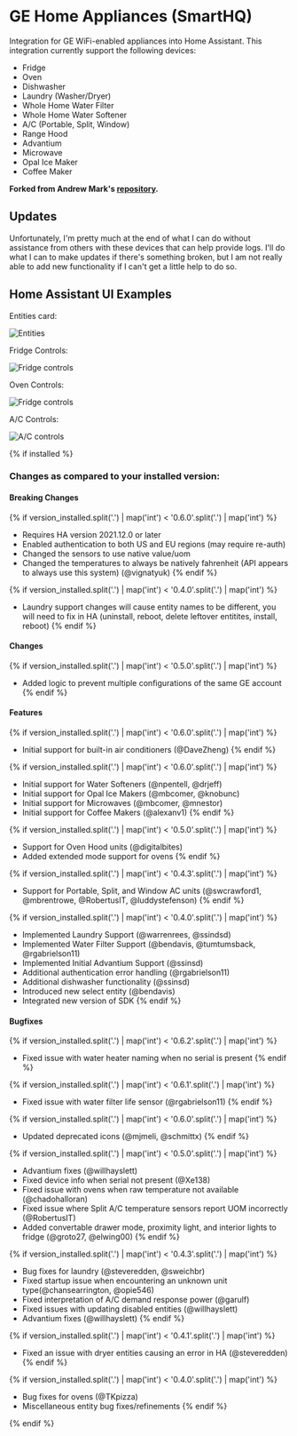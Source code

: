 # GE Home Appliances (SmartHQ)

Integration for GE WiFi-enabled appliances into Home Assistant.  This integration currently support the following devices:

- Fridge
- Oven
- Dishwasher 
- Laundry (Washer/Dryer)
- Whole Home Water Filter
- Whole Home Water Softener
- A/C (Portable, Split, Window)
- Range Hood
- Advantium
- Microwave
- Opal Ice Maker
- Coffee Maker

**Forked from Andrew Mark's [repository](https://github.com/ajmarks/ha_components).**

## Updates

Unfortunately, I'm pretty much at the end of what I can do without assistance from others with these devices that can help provide logs.  I'll do what I can to make updates if there's something broken, but I am not really able to add new functionality if I can't get a little help to do so.

## Home Assistant UI Examples
Entities card:

![Entities](https://raw.githubusercontent.com/simbaja/ha_components/master/img/appliance_entities.png)

Fridge Controls:

![Fridge controls](https://raw.githubusercontent.com/simbaja/ha_components/master/img/fridge_control.png)

Oven Controls:

![Fridge controls](https://raw.githubusercontent.com/simbaja/ha_components/master/img/oven_controls.png)

A/C Controls:

![A/C controls](https://raw.githubusercontent.com/simbaja/ha_components/master/img/ac_controls.png)


{% if installed %}
### Changes as compared to your installed version:

#### Breaking Changes

{% if version_installed.split('.') | map('int') < '0.6.0'.split('.') | map('int') %}
- Requires HA version 2021.12.0 or later
- Enabled authentication to both US and EU regions (may require re-auth)
- Changed the sensors to use native value/uom
- Changed the temperatures to always be natively fahrenheit (API appears to always use this system) (@vignatyuk) 
{% endif %}

{% if version_installed.split('.') | map('int') < '0.4.0'.split('.') | map('int') %}
- Laundry support changes will cause entity names to be different, you will need to fix in HA (uninstall, reboot, delete leftover entitites, install, reboot)
{% endif %}

#### Changes

{% if version_installed.split('.') | map('int') < '0.5.0'.split('.') | map('int') %}
- Added logic to prevent multiple configurations of the same GE account
{% endif %}

#### Features

{% if version_installed.split('.') | map('int') < '0.6.0'.split('.') | map('int') %}
- Initial support for built-in air conditioners (@DaveZheng)
{% endif %}

{% if version_installed.split('.') | map('int') < '0.6.0'.split('.') | map('int') %}
- Initial support for Water Softeners (@npentell, @drjeff)
- Initial support for Opal Ice Makers (@mbcomer, @knobunc)
- Initial support for Microwaves (@mbcomer, @mnestor)
- Initial support for Coffee Makers (@alexanv1)
{% endif %}

{% if version_installed.split('.') | map('int') < '0.5.0'.split('.') | map('int') %}
- Support for Oven Hood units (@digitalbites)
- Added extended mode support for ovens
{% endif %}

{% if version_installed.split('.') | map('int') < '0.4.3'.split('.') | map('int') %}
- Support for Portable, Split, and Window AC units (@swcrawford1, @mbrentrowe, @RobertusIT, @luddystefenson)
{% endif %}

{% if version_installed.split('.') | map('int') < '0.4.0'.split('.') | map('int') %}
- Implemented Laundry Support (@warrenrees, @ssindsd)
- Implemented Water Filter Support (@bendavis, @tumtumsback, @rgabrielson11)
- Implemented Initial Advantium Support (@ssinsd)
- Additional authentication error handling (@rgabrielson11)
- Additional dishwasher functionality (@ssinsd)
- Introduced new select entity (@bendavis)
- Integrated new version of SDK
{% endif %}

#### Bugfixes

{% if version_installed.split('.') | map('int') < '0.6.2'.split('.') | map('int') %}
- Fixed issue with water heater naming when no serial is present
{% endif %}

{% if version_installed.split('.') | map('int') < '0.6.1'.split('.') | map('int') %}
- Fixed issue with water filter life sensor (@rgabrielson11)
{% endif %}

{% if version_installed.split('.') | map('int') < '0.6.0'.split('.') | map('int') %}
- Updated deprecated icons (@mjmeli, @schmittx)
{% endif %}

{% if version_installed.split('.') | map('int') < '0.5.0'.split('.') | map('int') %}
- Advantium fixes (@willhayslett)
- Fixed device info when serial not present (@Xe138)
- Fixed issue with ovens when raw temperature not available (@chadohalloran)
- Fixed issue where Split A/C temperature sensors report UOM incorrectly (@RobertusIT)
- Added convertable drawer mode, proximity light, and interior lights to fridge (@groto27, @elwing00)
{% endif %}

{% if version_installed.split('.') | map('int') < '0.4.3'.split('.') | map('int') %}
- Bug fixes for laundry (@steveredden, @sweichbr)
- Fixed startup issue when encountering an unknown unit type(@chansearrington, @opie546)
- Fixed interpretation of A/C demand response power (@garulf)
- Fixed issues with updating disabled entities (@willhayslett)
- Advantium fixes (@willhayslett)
{% endif %}

{% if version_installed.split('.') | map('int') < '0.4.1'.split('.') | map('int') %}
- Fixed an issue with dryer entities causing an error in HA (@steveredden)
{% endif %}

{% if version_installed.split('.') | map('int') < '0.4.0'.split('.') | map('int') %}
- Bug fixes for ovens (@TKpizza)
- Miscellaneous entity bug fixes/refinements
{% endif %}

{% endif %}

